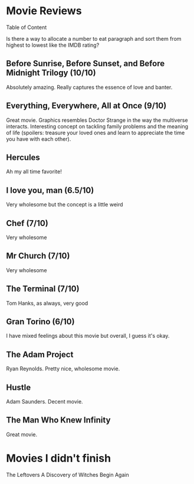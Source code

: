 # Movie Reviews

Table of Content

Is there a way to allocate a number to eat paragraph and sort them from highest to lowest like the IMDB rating?

## Before Sunrise, Before Sunset, and Before Midnight Trilogy (10/10)

Absolutely amazing. Really captures the essence of love and banter.

## Everything, Everywhere, All at Once (9/10)

Great movie. Graphics resembles Doctor Strange in the way the multiverse interacts. Interesting concept on tackling family problems and the meaning of life (spoilers: treasure your loved ones and learn to appreciate the time you have with each other).

## Hercules

Ah my all time favorite!

## I love you, man (6.5/10)
Very wholesome but the concept is a little weird 

## Chef (7/10)
Very wholesome

## Mr Church (7/10)
Very wholesome

## The Terminal (7/10)
Tom Hanks, as always, very good

## Gran Torino (6/10)
I have mixed feelings about this movie but overall, I guess it's okay.

## The Adam Project
Ryan Reynolds. Pretty nice, wholesome movie.

## Hustle
Adam Saunders. Decent movie.

## The Man Who Knew Infinity
Great movie.


# Movies I didn't finish
The Leftovers
A Discovery of Witches
Begin Again
